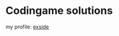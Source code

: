 # Codingame solutions
my profile: [exside](https://www.codingame.com/profile/c57d70dc96b5e641ef5dc97414648be67150722)
